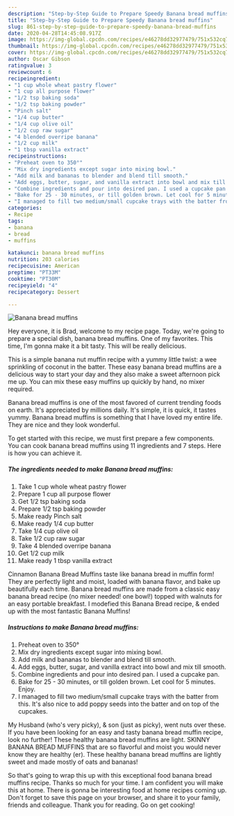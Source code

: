 ```yaml
---
description: "Step-by-Step Guide to Prepare Speedy Banana bread muffins"
title: "Step-by-Step Guide to Prepare Speedy Banana bread muffins"
slug: 861-step-by-step-guide-to-prepare-speedy-banana-bread-muffins
date: 2020-04-28T14:45:08.917Z
image: https://img-global.cpcdn.com/recipes/e46278dd32977479/751x532cq70/banana-bread-muffins-recipe-main-photo.jpg
thumbnail: https://img-global.cpcdn.com/recipes/e46278dd32977479/751x532cq70/banana-bread-muffins-recipe-main-photo.jpg
cover: https://img-global.cpcdn.com/recipes/e46278dd32977479/751x532cq70/banana-bread-muffins-recipe-main-photo.jpg
author: Oscar Gibson
ratingvalue: 3
reviewcount: 6
recipeingredient:
- "1 cup whole wheat pastry flower"
- "1 cup all purpose flower"
- "1/2 tsp baking soda"
- "1/2 tsp baking powder"
- "Pinch salt"
- "1/4 cup butter"
- "1/4 cup olive oil"
- "1/2 cup raw sugar"
- "4 blended overripe banana"
- "1/2 cup milk"
- "1 tbsp vanilla extract"
recipeinstructions:
- "Preheat oven to 350°"
- "Mix dry ingredients except sugar into mixing bowl."
- "Add milk and bananas to blender and blend till smooth."
- "Add eggs, butter, sugar, and vanilla extract into bowl and mix till smooth."
- "Combine ingredients and pour into desired pan. I used a cupcake pan."
- "Bake for 25 - 30 minutes, or till golden brown. Let cool for 5 minutes. Enjoy."
- "I managed to fill two medium/small cupcake trays with the batter from this. It&#39;s also nice to add poppy seeds into the batter and on top of the cupcakes."
categories:
- Recipe
tags:
- banana
- bread
- muffins

katakunci: banana bread muffins 
nutrition: 203 calories
recipecuisine: American
preptime: "PT33M"
cooktime: "PT30M"
recipeyield: "4"
recipecategory: Dessert

---
```



![Banana bread muffins](https://img-global.cpcdn.com/recipes/e46278dd32977479/751x532cq70/banana-bread-muffins-recipe-main-photo.jpg)

Hey everyone, it is Brad, welcome to my recipe page. Today, we're going to prepare a special dish, banana bread muffins. One of my favorites. This time, I'm gonna make it a bit tasty. This will be really delicious.

This is a simple banana nut muffin recipe with a yummy little twist: a wee sprinkling of coconut in the batter. These easy banana bread muffins are a delicious way to start your day and they also make a sweet afternoon pick me up. You can mix these easy muffins up quickly by hand, no mixer required.

Banana bread muffins is one of the most favored of current trending foods on earth. It's appreciated by millions daily. It's simple, it is quick, it tastes yummy. Banana bread muffins is something that I have loved my entire life. They are nice and they look wonderful.


To get started with this recipe, we must first prepare a few components. You can cook banana bread muffins using 11 ingredients and 7 steps. Here is how you can achieve it.

<!--inarticleads1-->

##### The ingredients needed to make Banana bread muffins:

1. Take 1 cup whole wheat pastry flower
1. Prepare 1 cup all purpose flower
1. Get 1/2 tsp baking soda
1. Prepare 1/2 tsp baking powder
1. Make ready Pinch salt
1. Make ready 1/4 cup butter
1. Take 1/4 cup olive oil
1. Take 1/2 cup raw sugar
1. Take 4 blended overripe banana
1. Get 1/2 cup milk
1. Make ready 1 tbsp vanilla extract


Cinnamon Banana Bread Muffins taste like banana bread in muffin form! They are perfectly light and moist, loaded with banana flavor, and bake up beautifully each time. Banana bread muffins are made from a classic easy banana bread recipe (no mixer needed! one bowl!) topped with walnuts for an easy portable breakfast. I modefied this Banana Bread recipe, &amp; ended up with the most fantastic Banana Muffins! 

<!--inarticleads2-->

##### Instructions to make Banana bread muffins:

1. Preheat oven to 350°
1. Mix dry ingredients except sugar into mixing bowl.
1. Add milk and bananas to blender and blend till smooth.
1. Add eggs, butter, sugar, and vanilla extract into bowl and mix till smooth.
1. Combine ingredients and pour into desired pan. I used a cupcake pan.
1. Bake for 25 - 30 minutes, or till golden brown. Let cool for 5 minutes. Enjoy.
1. I managed to fill two medium/small cupcake trays with the batter from this. It&#39;s also nice to add poppy seeds into the batter and on top of the cupcakes.


My Husband (who&#39;s very picky), &amp; son (just as picky), went nuts over these. If you have been looking for an easy and tasty banana bread muffin recipe, look no further! These healthy banana bread muffins are light. SKINNY BANANA BREAD MUFFINS that are so flavorful and moist you would never know they are healthy (er). These healthy banana bread muffins are lightly sweet and made mostly of oats and bananas! 

So that's going to wrap this up with this exceptional food banana bread muffins recipe. Thanks so much for your time. I am confident you will make this at home. There is gonna be interesting food at home recipes coming up. Don't forget to save this page on your browser, and share it to your family, friends and colleague. Thank you for reading. Go on get cooking!
